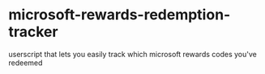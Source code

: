 # microsoft-rewards-redemption-tracker
 userscript that lets you easily track which microsoft rewards codes you've redeemed
